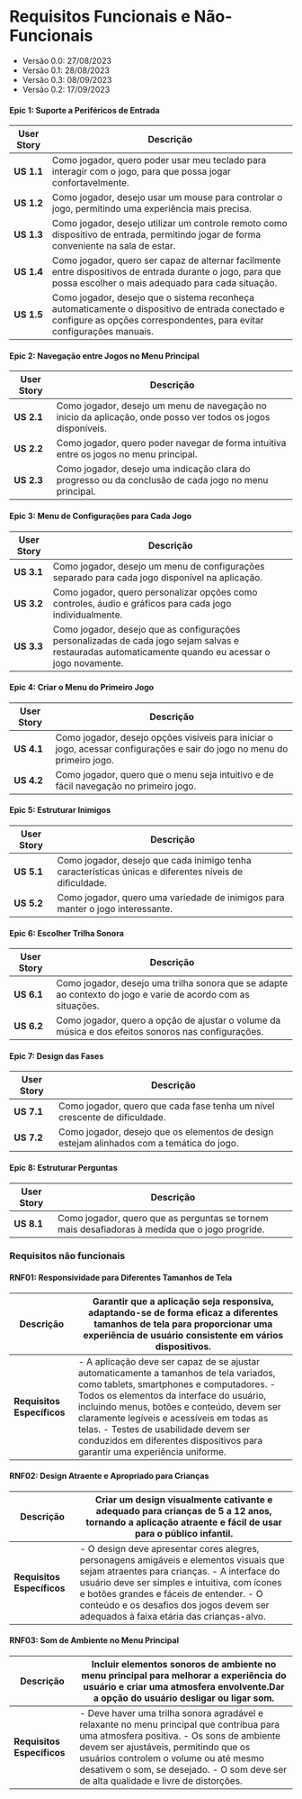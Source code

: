 # Requisitos Funcionais e Não-Funcionais

- Versão 0.0: 27/08/2023  
- Versão 0.1: 28/08/2023  
- Versão 0.3: 08/09/2023
- Versão 0.2: 17/09/2023

#### **Epic 1: Suporte a Periféricos de Entrada**

| User Story | Descrição                                                                                                                                                                 |
| ---------- | ------------------------------------------------------------------------------------------------------------------------------------------------------------------------- |
| **US 1.1** | Como jogador, quero poder usar meu teclado para interagir com o jogo, para que possa jogar confortavelmente.                                                              |
| **US 1.2** | Como jogador, desejo usar um mouse para controlar o jogo, permitindo uma experiência mais precisa.                                                                        |
| **US 1.3** | Como jogador, desejo utilizar um controle remoto como dispositivo de entrada, permitindo jogar de forma conveniente na sala de estar.                                     |
| **US 1.4** | Como jogador, quero ser capaz de alternar facilmente entre dispositivos de entrada durante o jogo, para que possa escolher o mais adequado para cada situação.            |
| **US 1.5** | Como jogador, desejo que o sistema reconheça automaticamente o dispositivo de entrada conectado e configure as opções correspondentes, para evitar configurações manuais. |

#### **Epic 2: Navegação entre Jogos no Menu Principal**

| User Story | Descrição                                                                                                    |
| ---------- | ------------------------------------------------------------------------------------------------------------ |
| **US 2.1** | Como jogador, desejo um menu de navegação no início da aplicação, onde posso ver todos os jogos disponíveis. |
| **US 2.2** | Como jogador, quero poder navegar de forma intuitiva entre os jogos no menu principal.                       |
| **US 2.3** | Como jogador, desejo uma indicação clara do progresso ou da conclusão de cada jogo no menu principal.        |

#### **Epic 3: Menu de Configurações para Cada Jogo**

| User Story | Descrição                                                                                                                                            |
| ---------- | ---------------------------------------------------------------------------------------------------------------------------------------------------- |
| **US 3.1** | Como jogador, desejo um menu de configurações separado para cada jogo disponível na aplicação.                                                       |
| **US 3.2** | Como jogador, quero personalizar opções como controles, áudio e gráficos para cada jogo individualmente.                                             |
| **US 3.3** | Como jogador, desejo que as configurações personalizadas de cada jogo sejam salvas e restauradas automaticamente quando eu acessar o jogo novamente. |

#### **Epic 4: Criar o Menu do Primeiro Jogo**

| User Story | Descrição                                                                                                                |
| ---------- | ------------------------------------------------------------------------------------------------------------------------ |
| **US 4.1** | Como jogador, desejo opções visíveis para iniciar o jogo, acessar configurações e sair do jogo no menu do primeiro jogo. |
| **US 4.2** | Como jogador, quero que o menu seja intuitivo e de fácil navegação no primeiro jogo.                                     |

#### **Epic 5: Estruturar Inimigos**

| User Story | Descrição                                                                                              |
| ---------- | ------------------------------------------------------------------------------------------------------ |
| **US 5.1** | Como jogador, desejo que cada inimigo tenha características únicas e diferentes níveis de dificuldade. |
| **US 5.2** | Como jogador, quero uma variedade de inimigos para manter o jogo interessante.                         |

#### **Epic 6: Escolher Trilha Sonora**

| User Story | Descrição                                                                                                    |
| ---------- | ------------------------------------------------------------------------------------------------------------ |
| **US 6.1** | Como jogador, desejo uma trilha sonora que se adapte ao contexto do jogo e varie de acordo com as situações. |
| **US 6.2** | Como jogador, quero a opção de ajustar o volume da música e dos efeitos sonoros nas configurações.           |

#### **Epic 7: Design das Fases**

| User Story | Descrição                                                                                 |
| ---------- | ----------------------------------------------------------------------------------------- |
| **US 7.1** | Como jogador, quero que cada fase tenha um nível crescente de dificuldade.                |
| **US 7.2** | Como jogador, desejo que os elementos de design estejam alinhados com a temática do jogo. |

#### **Epic 8: Estruturar Perguntas**

| User Story | Descrição                                                                                      |
| ---------- | ---------------------------------------------------------------------------------------------- |
| **US 8.1** | Como jogador, quero que as perguntas se tornem mais desafiadoras à medida que o jogo progride. |

### **Requisitos não funcionais**

#### **RNF01: Responsividade para Diferentes Tamanhos de Tela**

| Descrição                  | Garantir que a aplicação seja responsiva, adaptando-se de forma eficaz a diferentes tamanhos de tela para proporcionar uma experiência de usuário consistente em vários dispositivos.                                                                                                                                                                                                             |
| -------------------------- | ------------------------------------------------------------------------------------------------------------------------------------------------------------------------------------------------------------------------------------------------------------------------------------------------------------------------------------------------------------------------------------------------- |
| **Requisitos Específicos** | - A aplicação deve ser capaz de se ajustar automaticamente a tamanhos de tela variados, como tablets, smartphones e computadores. - Todos os elementos da interface do usuário, incluindo menus, botões e conteúdo, devem ser claramente legíveis e acessíveis em todas as telas. - Testes de usabilidade devem ser conduzidos em diferentes dispositivos para garantir uma experiência uniforme. |

#### **RNF02: Design Atraente e Apropriado para Crianças**

| Descrição                  | Criar um design visualmente cativante e adequado para crianças de 5 a 12 anos, tornando a aplicação atraente e fácil de usar para o público infantil.                                                                                                                                                                      |
| -------------------------- | -------------------------------------------------------------------------------------------------------------------------------------------------------------------------------------------------------------------------------------------------------------------------------------------------------------------------- |
| **Requisitos Específicos** | - O design deve apresentar cores alegres, personagens amigáveis e elementos visuais que sejam atraentes para crianças. - A interface do usuário deve ser simples e intuitiva, com ícones e botões grandes e fáceis de entender. - O conteúdo e os desafios dos jogos devem ser adequados à faixa etária das crianças-alvo. |

#### **RNF03: Som de Ambiente no Menu Principal**

| Descrição                  | Incluir elementos sonoros de ambiente no menu principal para melhorar a experiência do usuário e criar uma atmosfera envolvente.Dar a opção do usuário desligar ou ligar som.                                                                                                                                    |
| -------------------------- | ---------------------------------------------------------------------------------------------------------------------------------------------------------------------------------------------------------------------------------------------------------------------------------------------------------------- |
| **Requisitos Específicos** | - Deve haver uma trilha sonora agradável e relaxante no menu principal que contribua para uma atmosfera positiva. - Os sons de ambiente devem ser ajustáveis, permitindo que os usuários controlem o volume ou até mesmo desativem o som, se desejado. - O som deve ser de alta qualidade e livre de distorções. |
